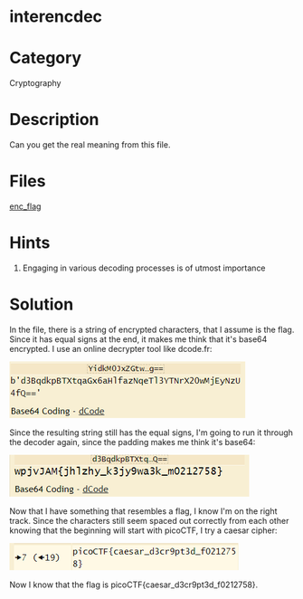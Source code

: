 # interencdec
# Category
Cryptography
# Description
Can you get the real meaning from this file.
# Files
[enc_flag](enc_flag)
# Hints
1. Engaging in various decoding processes is of utmost importance
# Solution
In the file, there is a string of encrypted characters, that I assume is the flag. Since it has equal signs at the end, it makes me think that it's base64 encrypted. I use an online decrypter tool like dcode.fr:

![alt text](image-1.png)

Since the resulting string still has the equal signs, I'm going to run it through the decoder again, since the padding makes me think it's base64:

![alt text](image.png)

Now that I have something that resembles a flag, I know I'm on the right track. Since the characters still seem spaced out correctly from each other knowing that the beginning will start with picoCTF, I try a caesar cipher:

![alt text](image-2.png)

Now I know that the flag is picoCTF{caesar_d3cr9pt3d_f0212758}.